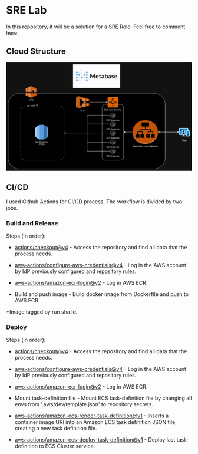 # SRE Lab
In this repository, it will be a solution for a SRE Role. Feel free to comment here.

## Cloud Structure
![Image](https://raw.githubusercontent.com/lucasbussolin/srelab/main/images/diagram.png)

## CI/CD

I used Github Actions for CI/CD process. The workflow is divided by two jobs.

### Build and Release

Steps (in order):
- [actions/checkout@v4](https://github.com/actions/checkout) - Access the repository and find all data that the process needs.

- [aws-actions/configure-aws-credentials@v4](https://github.com/aws-actions/configure-aws-credentials) - Log in the AWS account by IdP previously configured and repository rules.

- [aws-actions/amazon-ecr-login@v2](https://github.com/aws-actions/amazon-ecr-login) - Log in AWS ECR.

- Build and push image - Build docker image from Dockerfile and push to AWS ECR. 

*Image tagged by run sha id.

### Deploy

Steps (in order):
- [actions/checkout@v4](https://github.com/actions/checkout) - Access the repository and find all data that the process needs.

- [aws-actions/configure-aws-credentials@v4](https://github.com/aws-actions/configure-aws-credentials) - Log in the AWS account by IdP previously configured and repository rules.

- [aws-actions/amazon-ecr-login@v2](https://github.com/aws-actions/amazon-ecr-login) - Log in AWS ECR.

- Mount task-definition file - Mount ECS task-definition file by changing all envs from '.aws/dev/template.json' to repository secrets.

- [aws-actions/amazon-ecs-render-task-definition@v1](https://github.com/aws-actions/amazon-ecs-render-task-definition) - Inserts a container image URI into an Amazon ECS task definition JSON file, creating a new task definition file.

- [aws-actions/amazon-ecs-deploy-task-definition@v1](https://github.com/aws-actions/amazon-ecs-deploy-task-definition) - Deploy last task-definition to ECS Cluster service.